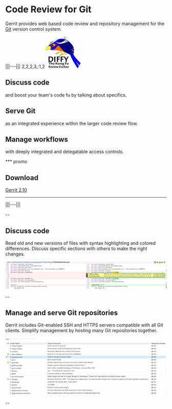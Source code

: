 # Code Review for Git

Gerrit provides web based code review and repository management for
the [Git][git] version control system.

[git]: http://git-scm.com/

|||---||| 2,2,2,3,:1,2
![diffy the kung fu review cuckoo](images/diffy100.png)

## Discuss code
and boost your team's code fu by talking about specifics.

## Serve Git
as an integrated experience within the larger code review flow.

## Manage workflows
with deeply integrated and delegatable access controls.

*** promo
## Download
[Gerrit 2.10](https://gerrit-documentation.storage.googleapis.com/ReleaseNotes/ReleaseNotes-2.10.html)
***
|||---|||

--

## Discuss code

Read old and new versions of files with syntax highlighting and
colored differences.  Discuss specific sections with others to make
the right changes.

![side-by-side compare](images/sbs.png)

--

## Manage and serve Git repositories

Gerrit includes Git-enabled SSH and HTTPS servers compatible with all
Git clients.  Simplify management by hosting many Git repositories
together.

![project list](images/project-list.png)

--
